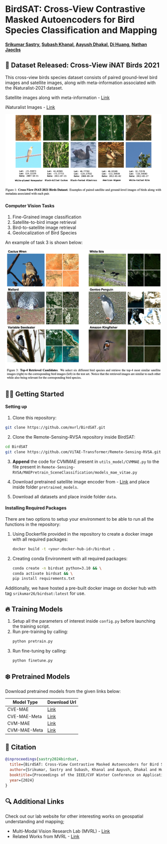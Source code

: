 # BirdSAT: Cross-View Contrastive Masked Autoencoders for Bird Species Classification and Mapping

#### [Srikumar Sastry](https://sites.wustl.edu/srikumarsastry/), [Subash Khanal](https://subash-khanal.github.io/), [Aayush Dhakal](https://scholar.google.com/citations?hl=en&user=KawjT_8AAAAJ), [Di Huang](https://scholar.google.com/citations?hl=en&user=Uj-PQXkAAAAJ), [Nathan Jaocbs](https://jacobsn.github.io/)

## 🦢 Dataset Released: Cross-View iNAT Birds 2021
This cross-view birds species dataset consists of paired ground-level bird images and satellite images, along with meta-information associated with the iNaturalist-2021 dataset.

Satellite images along with meta-information - [Link](https://wustl.box.com/s/jtt1xbap6xpzvqfbeedq0wxu5ciqqc7a)

iNaturalist Images - [Link](https://github.com/visipedia/inat_comp/tree/master/2021)

![CiNAT-Birds-2021](imgs/data.png)

#### Computer Vision Tasks
1. Fine-Grained image classification
2. Satellite-to-bird image retrieval
3. Bird-to-satellite image retrieval
4. Geolocalization of Bird Species

An example of task 3 is shown below:

![Retrieval](imgs/ret_ex.png)

## 👨‍💻 Getting Started 

#### Setting up 
1. Clone this repository:
```bash
git clone https://github.com/mvrl/BirdSAT.git
```
2. Clone the Remote-Sensing-RVSA repository inside BirdSAT:
```bash
cd BirdSAT
git clone https://github.com/ViTAE-Transformer/Remote-Sensing-RVSA.git
```
3. **Append** the code for CVMMAE present in `utils_model/CVMMAE.py` to the file present in `Remote-Sensing-RVSA/MAEPretrain_SceneClassification/models_mae_vitae.py`

4. Download pretrained satellite image encoder from - [Link](https://1drv.ms/u/s!AimBgYV7JjTlgUIde2jzcjrrWasP?e=gyLn29) and place inside folder `pretrained_models`.

5. Download all datasets and place inside folder `data`.

#### Installing Required Packages
There are two options to setup your environment to be able to run all the functions in the repository:
1. Using Dockerfile provided in the repository to create a docker image with all required packages:
    ```bash
    docker build -t <your-docker-hub-id>/birdsat .
    ```
2. Creating conda Environment with all required packages:
    ```bash
    conda create -n birdsat python=3.10 && \
    conda activate birdsat && \
    pip install requirements.txt
    ```
Additionally, we have hosted a pre-built docker image on docker hub with tag `srikumar26/birdsat:latest` for use.

## 🔥 Training Models
1. Setup all the parameters of interest inside `config.py` before launching the training script.
2. Run pre-training by calling:
    ```bash
    python pretrain.py
    ```
3. Run fine-tuning by calling:
    ```bash
    python finetune.py
    ```

## ❄️ Pretrained Models
Download pretrained models from the given links below:

|Model Type|Download Url|
|----------|--------|
|CVE-MAE|[Link](https://wustl.box.com/s/o1ooaunhaym7v1qj3yzj3vof0lskxyha)|
|CVE-MAE-Meta| [Link](https://wustl.box.com/s/fudo44eznjwejcp3vql14by20rqqayfy)|
|CVM-MAE| [Link](https://wustl.box.com/s/xuezslrnjxyz1d1ngtzvnm5ck2il4nx8)|
|CVM-MAE-Meta| [Link](https://wustl.box.com/s/c3nfbdmcigiogqskemyc4h5soveiya8n)|


## 📑 Citation

```bibtex
@inproceedings{sastry2024birdsat,
  title={BirdSAT: Cross-View Contrastive Masked Autoencoders for Bird Species Classification and Mapping},
  author={Srikumar, Sastry and Subash, Khanal and Aayush, Dhakal and Huang, Di and Nathan, Jacobs},
  booktitle={Proceedings of the IEEE/CVF Winter Conference on Applications of Computer Vision},
  year={2024}
}
```

## 🔍 Additional Links
Check out our lab website for other interesting works on geospatial understanding and mapping;
* Multi-Modal Vision Research Lab (MVRL) - [Link](https://mvrl.cse.wustl.edu/)
* Related Works from MVRL - [Link](https://mvrl.cse.wustl.edu/publications/)